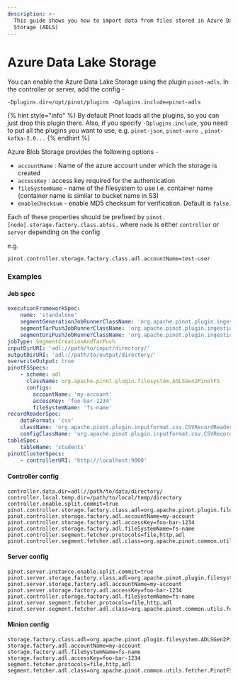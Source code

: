 ```yaml
---
description: >-
  This guide shows you how to import data from files stored in Azure Data Lake
  Storage (ADLS)
---
```


# Azure Data Lake Storage

You can enable the Azure Data Lake Storage using the plugin `pinot-adls`. In the controller or server, add the config -

```
-Dplugins.dir=/opt/pinot/plugins -Dplugins.include=pinot-adls
```

{% hint style="info" %}
By default Pinot loads all the plugins, so you can just drop this plugin there. Also, if you specify `-Dplugins.include`, you need to put all the plugins you want to use, e.g. `pinot-json`, `pinot-avro `, `pinot-kafka-2.0...`
{% endhint %}

Azure Blob Storage provides the following options -

* `accountName` : Name of the azure account under which the storage is created
* `accessKey` : access key required for the authentication
* `fileSystemName` - name of the filesystem to use i.e. container name (container name is similar to bucket name in S3)
* `enableChecksum` - enable MD5 checksum for verification. Default is `false`.

Each of these properties should be prefixed by `pinot.[node].storage.factory.class.abfss.` where `node` is either `controller` or `server` depending on the config

e.g.

```
pinot.controller.storage.factory.class.adl.accountName=test-user
```

### Examples

#### Job spec

```yaml
executionFrameworkSpec:
    name: 'standalone'
    segmentGenerationJobRunnerClassName: 'org.apache.pinot.plugin.ingestion.batch.standalone.SegmentGenerationJobRunner'
    segmentTarPushJobRunnerClassName: 'org.apache.pinot.plugin.ingestion.batch.standalone.SegmentTarPushJobRunner'
    segmentUriPushJobRunnerClassName: 'org.apache.pinot.plugin.ingestion.batch.standalone.SegmentUriPushJobRunner'
jobType: SegmentCreationAndTarPush
inputDirURI: 'adl://path/to/input/directory/'
outputDirURI: 'adl://path/to/output/directory/'
overwriteOutput: true
pinotFSSpecs:
    - scheme: adl
      className: org.apache.pinot.plugin.filesystem.ADLSGen2PinotFS
      configs:
        accountName: 'my-account'
        accessKey: 'foo-bar-1234'
        fileSystemName: 'fs-name'
recordReaderSpec:
    dataFormat: 'csv'
    className: 'org.apache.pinot.plugin.inputformat.csv.CSVRecordReader'
    configClassName: 'org.apache.pinot.plugin.inputformat.csv.CSVRecordReaderConfig'
tableSpec:
    tableName: 'students'
pinotClusterSpecs:
    - controllerURI: 'http://localhost:9000'
```

#### Controller config

```
controller.data.dir=adl://path/to/data/directory/
controller.local.temp.dir=/path/to/local/temp/directory
controller.enable.split.commit=true
pinot.controller.storage.factory.class.adl=org.apache.pinot.plugin.filesystem.ADLSGen2PinotFS
pinot.controller.storage.factory.adl.accountName=my-account
pinot.controller.storage.factory.adl.accessKey=foo-bar-1234
pinot.controller.storage.factory.adl.fileSystemName=fs-name
pinot.controller.segment.fetcher.protocols=file,http,adl
pinot.controller.segment.fetcher.adl.class=org.apache.pinot.common.utils.fetcher.PinotFSSegmentFetcher
```

#### Server config

```
pinot.server.instance.enable.split.commit=true
pinot.server.storage.factory.class.adl=org.apache.pinot.plugin.filesystem.ADLSGen2PinotFS
pinot.server.storage.factory.adl.accountName=my-account
pinot.server.storage.factory.adl.accessKey=foo-bar-1234
pinot.controller.storage.factory.adl.fileSystemName=fs-name
pinot.server.segment.fetcher.protocols=file,http,adl
pinot.server.segment.fetcher.adl.class=org.apache.pinot.common.utils.fetcher.PinotFSSegmentFetcher
```

#### Minion config

```
storage.factory.class.adl=org.apache.pinot.plugin.filesystem.ADLSGen2PinotFS
storage.factory.adl.accountName=my-account
storage.factory.adl.fileSystemName=fs-name
storage.factory.adl.accessKey=foo-bar-1234
segment.fetcher.protocols=file,http,adl
segment.fetcher.adl.class=org.apache.pinot.common.utils.fetcher.PinotFSSegmentFetcher
```


